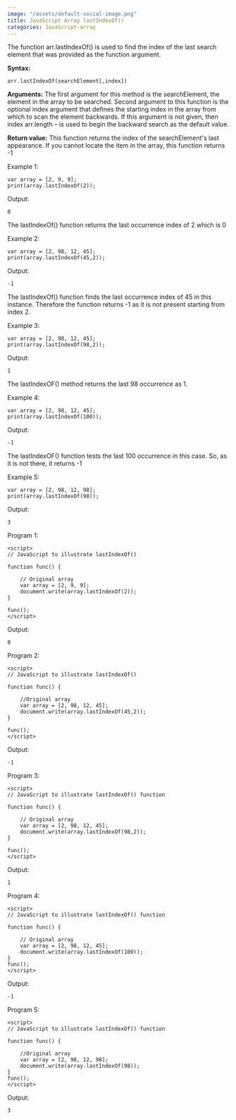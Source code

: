 ```yaml
---
image: "/assets/default-social-image.png"
title: JavaScript Array lastIndexOf()
categories: JavaScript-array
---
```


The function arr.lastIndexOf() is used to find the index of the last search element that was provided as the function argument.

**Syntax:**

`arr.lastIndexOf(searchElement[,index])`

**Arguments:** The first argument for this method is the searchElement, the element in the array to be searched. Second argument to this function is the optional index argument that defines the starting index in the array from which to scan the element backwards. If this argument is not given, then index arr.length – is used to begin the backward search as the default value.

**Return value:** This function returns the index of the searchElement's last appearance. If you cannot locate the item in the array, this function returns -1

Example 1:

```
var array = [2, 9, 9];
print(array.lastIndexOf(2));
```

Output:

`0`

The lastIndexOf() function returns the last occurrence index of 2 which is 0

Example 2:

```
var array = [2, 98, 12, 45];
print(array.lastIndexOf(45,2));
```

Output:

`-1`

The lastIndexOf() function finds the last occurrence index of 45 in this instance. Therefore the function returns -1 as it is not present starting from index 2.

Example 3:

```
var array = [2, 98, 12, 45];
print(array.lastIndexOf(98,2));
```

Output:

`1`

The lastIndexOF() method returns the last 98 occurrence as 1.

Example 4:

```
var array = [2, 98, 12, 45];
print(array.lastIndexOf(100));
```

Output:

`-1`

The lastIndexOF() function tests the last 100 occurrence in this case. So, as it is not there, it returns -1

Example 5:

```
var array = [2, 98, 12, 98];
print(array.lastIndexOf(98));
```

Output:

`3`

Program 1:

```
<script> 
// JavaScript to illustrate lastIndexOf()  
  
function func() { 
  
    // Original array 
    var array = [2, 9, 9]; 
    document.write(array.lastIndexOf(2)); 
} 
  
func(); 
</script> 
```

Output:

`0`

Program 2:

```
<script> 
// JavaScript to illustrate lastIndexOf()  
  
function func() { 
  
    //Original array 
    var array = [2, 98, 12, 45]; 
    document.write(array.lastIndexOf(45,2)); 
} 
  
func(); 
</script> 
```

Output:

`-1`

Program 3:

```
<script> 
// JavaScript to illustrate lastIndexOf() function 
  
function func() { 
  
    // Original array 
    var array = [2, 98, 12, 45]; 
    document.write(array.lastIndexOf(98,2)); 
} 
  
func(); 
</script> 
```

Output:

`1`

Program 4:

```
<script> 
// JavaScript to illustrate lastIndexOf() function 
  
function func() { 
  
    // Original array 
    var array = [2, 98, 12, 45]; 
    document.write(array.lastIndexOf(100)); 
} 
func(); 
</script> 
```

Output:

`-1`

Program 5:

```
<script> 
// JavaScript to illustrate lastIndexOf() function 
  
function func() { 
  
    //Original array 
    var array = [2, 98, 12, 98]; 
    document.write(array.lastIndexOf(98)); 
} 
func(); 
</script> 
```

Output:

`3`